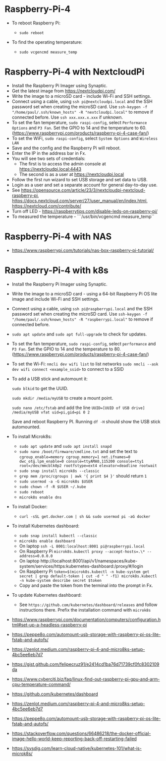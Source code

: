 # Raspberry-Pi-4

- To reboot Raspberry Pi:
  - ```sudo reboot```

- To find the operating temperature:
  - ```sudo vcgencmd measure_temp```
    

# Raspberry-Pi-4 with NextcloudPi

- Install the Raspberry Pi Imager using Synaptic.
- Get the latest image from https://nextcloudpi.com/
- Write the image to a microSD card - include Wi-Fi and SSH settings.
- Connect using a cable, using ```ssh pi@nextcloudpi.local``` and the SSH password set when creating the microSD card.  Use ```ssh-keygen -f "/home/paul/.ssh/known_hosts" -R "nextcloudpi.local"``` to remove if connected before.  Use ```ssh xxx.xxx.x.xxx``` if unknown.
- To set the fan temperature, ```sudo raspi-config```, select ```Performance Options``` and ```P3 Fan```.  Set the GPIO to 14 and the temperature to 60.  (https://www.raspberrypi.com/products/raspberry-pi-4-case-fan/)
- To set the WiFi, ```sudo raspi-config```, select ```System Options``` and ```Wireless LAN```
- Save and the config and the Raspberry Pi will reboot.
- Enter the IP in the address bar in Fx.
- You will see two sets of credentials:
  - The first is to access the admin console at https://nextcloudpi.local:4443
  - The second is as a user at https://nextcloudpi.local
- Follow the first run wizard to set USB storage and set data to USB.
- Login as a user and set a separate account for general day-to-day use.
- See https://opensource.com/article/23/3/nextcloudpi-nextcloud-raspberry-pi, https://docs.nextcloud.com/server/27/user_manual/en/index.html, https://nextcloud.com/contribute/
- Turn off LED - https://raspberrytips.com/disable-leds-on-raspberry-pi/
- To measured the temperature - ```/usr/bin/vcgencmd measure_temp``


# Raspberry-Pi-4 with NAS

- https://www.raspberrypi.com/tutorials/nas-box-raspberry-pi-tutorial/



# Raspberry-Pi-4 with k8s

- Install the Raspberry Pi Imager using Synaptic.
- Write the image to a microSD card - using a 64-bit Raspberry Pi OS lite image and include Wi-Fi and SSH settings.
- Connect using a cable, using ```ssh pi@raspberrypi.local``` and the SSH password set when creating the microSD card.  Use ```ssh-keygen -f "/home/paul/.ssh/known_hosts" -R "raspberrypi.local"``` to remove if connected before.
- ```sudo apt update``` and ```sudo apt full-upgrade``` to check for updates.  
- To set the fan temperature, ```sudo raspi-config```, select ```performance``` and ```P3 Fan```.  Set the GPIO to 14 and the temperature to 80.  (https://www.raspberrypi.com/products/raspberry-pi-4-case-fan/)
- To set the Wi-Fi:
    ```nmcli dev wifi list``` to list networks
    ```sudo nmcli --ask dev wifi connect <example_ssid>``` to connect to a SSID
- To add a USB stick and automount it:

    ```sudo blkid``` to get the UUID.
  
    ```sudo mkdir /media/myUSB``` to create a mount point.
  
    ```sudo nano /etc/fstab``` and add the line ```UUID=[UUID of USB drive] /media/myUSB vfat uid=pi,gid=pi 0 2```

  Save and reboot Raspberry PI.  Running ```df -H``` should show the USB stick automounted.

- To install Microk8s:
  - ```sudo apt update``` and ```sudo apt install snapd```
  - ```sudo nano /boot/firmware/cmdline.txt``` and set the text to ```cgroup_enable=memory cgroup_memory=1 net.ifnames=0 dwc_otg.lpm_enable=0 console=ttyAMA0,115200 console=tty1 root=/dev/mmcblk0p2 rootfstype=ext4 elevator=deadline rootwait```
  - ```sudo snap install microk8s --classic```
  - ```grep mem /proc/cgroups | awk '{ print $4 }'``` should return ```1```
  - ```sudo usermod -a -G microk8s $USER```
  - ```sudo chown -f -R $USER ~/.kube```
  - ```sudo reboot```
  - ```microk8s enable dns```
 
- To install Docker:
  - ```curl -sSL get.docker.com | sh && sudo usermod pi -aG docker```
  
- To install Kubernetes dashboard:
  - ```sudo snap install kubectl --classic```
  - ```microk8s enable dashboard```
  - On laptop ```ssh -L 8001:localhost:8001 pi@raspberrypi.local```
  - On Raspberry Pi ```microk8s.kubectl proxy --accept-hosts=.\* --address=0.0.0.0```
  - On laptop http://localhost:8001/api/v1/namespaces/kube-system/services/https:kubernetes-dashboard:/proxy/#/login
  - On Raspberry Pi ```token=$(microk8s.kubectl -n kube-system get secret | grep default-token | cut -d " " -f1) microk8s.kubectl -n kube-system describe secret $token```
  - Copy and paste the token from the terminal into the prompt in Fx.
 
- To update Kubernetes dashboard:
  - See ```https://github.com/kubernetes/dashboard/releases``` and follow instructions there.  Prefix the installation command with ```microk8s```
  

- https://www.raspberrypi.com/documentation/computers/configuration.html#set-up-a-headless-raspberry-pi
- https://peppe8o.com/automount-usb-storage-with-raspberry-pi-os-lite-fstab-and-autofs/
- https://zenlot.medium.com/raspberry-pi-4-and-micro8ks-setup-4bc5ee6eb7d7
- https://gist.github.com/felipecruz91/e2414cd1ba76d71739cf0fc8302109da
- https://www.cyberciti.biz/faq/linux-find-out-raspberry-pi-gpu-and-arm-cpu-temperature-command/
- https://github.com/kubernetes/dashboard
- https://zenlot.medium.com/raspberry-pi-4-and-micro8ks-setup-4bc5ee6eb7d7
- https://peppe8o.com/automount-usb-storage-with-raspberry-pi-os-lite-fstab-and-autofs/
- https://stackoverflow.com/questions/66486218/the-docker-official-image-hello-world-keep-reporting-back-off-restarting-failed
- https://sysdig.com/learn-cloud-native/kubernetes-101/what-is-microk8s/
